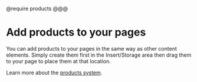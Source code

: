 @require products
@@@
# Add products to your pages

You can add products to your pages in the same way as other content elements. Simply create them first in the Insert/Storage area then drag them to your page to place them at that location. 

Learn more about the [products system](#products-overview).
